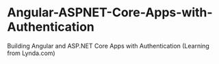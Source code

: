# Angular-ASPNET-Core-Apps-with-Authentication
Building Angular and ASP.NET Core Apps with Authentication (Learning from Lynda.com)
